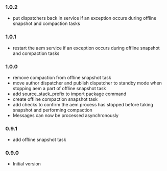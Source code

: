 ### 1.0.2
* put dispatchers back in service if an exception occurs during offline snapshot and compaction tasks

### 1.0.1
* restart the aem service if an exception occurs during offline snapshot and compaction tasks

### 1.0.0
* remove compaction from offline snapshot task
* move author dispatcher and publish dispatcher to standby mode when stopping aem a part of offline snapshot task
* add source_stack_prefix to import package command
* create offline compaction snapshot task
* add checks to confirm the aem process has stopped before taking snapshot and performing compaction
* Messages can now be processed asynchronously

### 0.9.1
* add offline snapshot task


### 0.9.0
* Initial version
